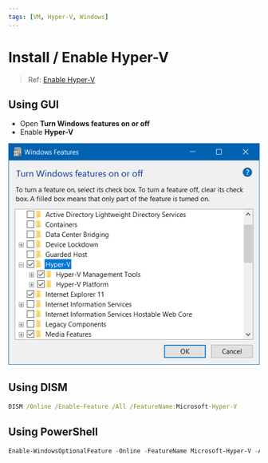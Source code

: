 ```yaml
---
tags: [VM, Hyper-V, Windows]
---
```


# Install / Enable Hyper-V

<!--truncate-->

> Ref: [Enable Hyper-V](https://learn.microsoft.com/en-us/virtualization/hyper-v-on-windows/quick-start/enable-hyper-v)

## Using GUI

- Open **Turn Windows features on or off**
- Enable **Hyper-V**

![Install Hyper-V](img/Hyper-V.png)

## Using DISM

```cmd
DISM /Online /Enable-Feature /All /FeatureName:Microsoft-Hyper-V
```

## Using PowerShell

```powershell
Enable-WindowsOptionalFeature -Online -FeatureName Microsoft-Hyper-V -All
```
